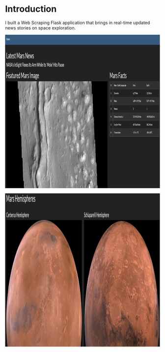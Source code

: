 # Introduction

I built a Web Scraping Flask application that brings in real-time updated news stories on space exploration. 

<p align="left">
  <img width="900" height="500" src="ws1.png">
</p>

<p align="right">
  <img width="900" height="500" src="ws2.png">
</p>
